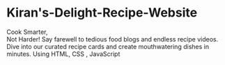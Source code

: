 # Kiran's-Delight-Recipe-Website
Cook Smarter, <br>Not Harder!
Say farewell to tedious food blogs and endless recipe videos.<br>Dive into our curated recipe cards and create mouthwatering dishes in minutes.
Using HTML, CSS , JavaScript



